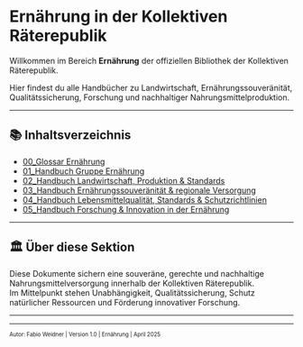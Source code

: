# Ernährung in der Kollektiven Räterepublik

Willkommen im Bereich **Ernährung** der offiziellen Bibliothek der Kollektiven Räterepublik.

Hier findest du alle Handbücher zu Landwirtschaft, Ernährungssouveränität, Qualitätssicherung, Forschung und nachhaltiger Nahrungsmittelproduktion.

---

## 📚 Inhaltsverzeichnis

- [00_Glossar Ernährung](./00_Glossar_Ernährung.md)
- [01_Handbuch Gruppe Ernährung](./01_Handbuch_Gruppe_Ernaehrung.md)
- [02_Handbuch Landwirtschaft, Produktion & Standards](./02_Handbuch_Landwirtschaft_Produktion_und_Standards.md)
- [03_Handbuch Ernährungssouveränität & regionale Versorgung](./03_Handbuch_Ernaehrungssouveraenitaet_und_regionale_Versorgung.md)
- [04_Handbuch Lebensmittelqualität, Standards & Schutzrichtlinien](./04_Handbuch_Lebensmittelqualitaet_Standards_und_Schutzrichtlinien.md)
- [05_Handbuch Forschung & Innovation in der Ernährung](./05_Handbuch_Forschung_und_Innovation_in_der_Ernaehrung.md)

---

## 🏛️ Über diese Sektion

Diese Dokumente sichern eine souveräne, gerechte und nachhaltige Nahrungsmittelversorgung innerhalb der Kollektiven Räterepublik.  
Im Mittelpunkt stehen Unabhängigkeit, Qualitätssicherung, Schutz natürlicher Ressourcen und Förderung innovativer Forschung.

---

<!--
Autor: Fabio Weidner
Version: 1.0
Sektion: Ernährung
Veröffentlichung: April 2025
-->

---

<sub><sup>Autor: Fabio Weidner | Version 1.0 | Ernährung | April 2025</sup></sub>
